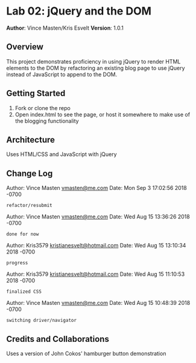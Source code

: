 # Lab 02: jQuery and the DOM

**Author**: Vince Masten/Kris Esvelt
**Version**: 1.0.1

## Overview
This project demonstrates proficiency in using jQuery to render HTML elements to the DOM by refactoring an existing blog page to use jQuery instead of JavaScript to append to the DOM. 

## Getting Started
1. Fork or clone the repo
2. Open index.html to see the page, or host it somewhere to make use of the blogging functionality

## Architecture
Uses HTML/CSS and JavaScript with jQuery

## Change Log
Author: Vince Masten <vmasten@me.com>
Date:   Mon Sep 3 17:02:56 2018 -0700

    refactor/resubmit

Author: Vince Masten <vmasten@me.com>
Date:   Wed Aug 15 13:36:26 2018 -0700

    done for now

Author: Kris3579 <kristianesvelt@hotmail.com>
Date:   Wed Aug 15 13:10:34 2018 -0700

    progress

Author: Kris3579 <kristianesvelt@hotmail.com>
Date:   Wed Aug 15 11:10:53 2018 -0700

    finalized CSS

Author: Vince Masten <vmasten@me.com>
Date:   Wed Aug 15 10:48:39 2018 -0700

    switching driver/navigator

## Credits and Collaborations
Uses a version of John Cokos' hamburger button demonstration